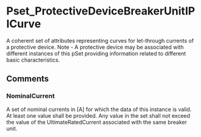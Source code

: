 # Pset_ProtectiveDeviceBreakerUnitIPICurve

A coherent set of attributes representing curves for let-through currents of a protective device. Note - A protective device may be associated with different instances of this pSet providing information related to different basic characteristics.


## Comments

### NominalCurrent

A set of nominal currents in [A] for which the data of this instance is valid. At least one value shall be provided. Any value in the set shall not exceed the value of the
UltimateRatedCurrent associated with the same breaker unit.

